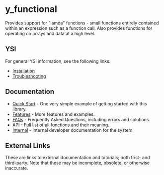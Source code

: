 # y_functional

Provides support for "lamda" functions - small functions entirely contained within an expression such as a function call.  Also provides functions for operating on arrays and data at a high level.

## YSI

For general YSI information, see the following links:

* [Installation](../installation.md)
* [Troubleshooting](../troubleshooting.md)

## Documentation

* [Quick Start](y_functional/quick-start.md) - One very simple example of getting started with this library.
* [Features](y_functional/features.md) - More features and examples.
* [FAQs](y_functional/faqs.md) - Frequently Asked Questions, including errors and solutions.
* [API](y_functional/api.md) - Full list of all functions and their meaning.
* [Internal](y_functional/internal.md) - Internal developer documentation for the system.

## External Links

These are links to external documentation and tutorials; both first- and third-party.  Note that these may be incomplete, obsolete, or otherwise inaccurate.

